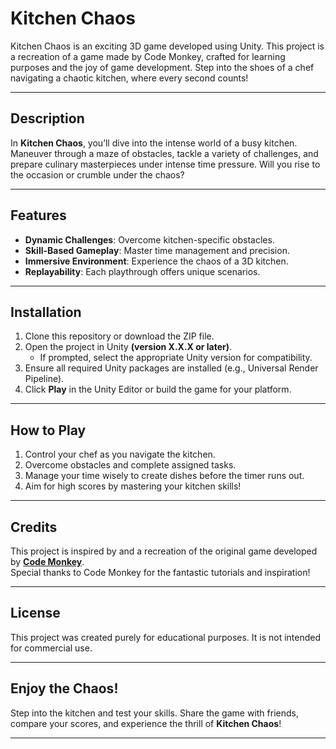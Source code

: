 # Kitchen Chaos  

Kitchen Chaos is an exciting 3D game developed using Unity. This project is a recreation of a game made by Code Monkey, crafted for learning purposes and the joy of game development. Step into the shoes of a chef navigating a chaotic kitchen, where every second counts!

---

## **Description**  
In **Kitchen Chaos**, you’ll dive into the intense world of a busy kitchen. Maneuver through a maze of obstacles, tackle a variety of challenges, and prepare culinary masterpieces under intense time pressure. Will you rise to the occasion or crumble under the chaos?  

---

## **Features**  
- **Dynamic Challenges**: Overcome kitchen-specific obstacles.  
- **Skill-Based Gameplay**: Master time management and precision.  
- **Immersive Environment**: Experience the chaos of a 3D kitchen.  
- **Replayability**: Each playthrough offers unique scenarios.  

---

## **Installation**  
1. Clone this repository or download the ZIP file.  
2. Open the project in Unity **(version X.X.X or later)**.  
   - If prompted, select the appropriate Unity version for compatibility.  
3. Ensure all required Unity packages are installed (e.g., Universal Render Pipeline).  
4. Click **Play** in the Unity Editor or build the game for your platform.  

---

## **How to Play**  
1. Control your chef as you navigate the kitchen.  
2. Overcome obstacles and complete assigned tasks.  
3. Manage your time wisely to create dishes before the timer runs out.  
4. Aim for high scores by mastering your kitchen skills!  

---

## **Credits**  
This project is inspired by and a recreation of the original game developed by **[Code Monkey](https://www.codemonkey.io/)**.  
Special thanks to Code Monkey for the fantastic tutorials and inspiration!  

---

## **License**  
This project was created purely for educational purposes. It is not intended for commercial use.  

---

## **Enjoy the Chaos!**  
Step into the kitchen and test your skills. Share the game with friends, compare your scores, and experience the thrill of **Kitchen Chaos**!  

---
